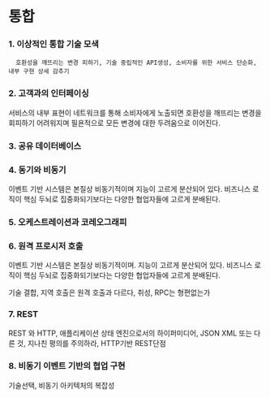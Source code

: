 # 통합 


### 1. 이상적인 통합 기술 모색

      호환성을 깨뜨리는 변경 피하기, 기술 중립적인 API생성, 소비자를 위한 서비스 단순화, 내부 구현 상세 감추기

### 2. 고객과의 인터페이싱

서비스의 내부 표현이 네트워크를 통해 소비자에게 노출되면 호환성을 깨뜨리는 변경을 회피하기 어려워지며 필욘적으로 모든 변경에 대한 두려움으로 이어진다. 

### 3. 공유 데이터베이스

### 4. 동기와 비동기

이벤트 기반 시스템은 본질상 비동기적이며 지능이 고르게 분산되어 있다. 비즈니스 로직이 핵심 두뇌로 집중화되기보다는 다양한 협업자들에 고르게 분배된다. 

### 5. 오케스트레이션과 코레오그래피

### 6. 원격 프로시저 호출

이벤트 기반 시스템은 본질상 비동기적이며.  지능이 고르게 분산되어 있다. 비즈니스 로직이 핵심 두뇌로 집중화되기보다는 다양한 협업자들에 고르게 분배된다.

기술 결합, 지역 호출은 원격 호출과 다르다, 취성, RPC는 형편없는가 

### 7. REST

REST 와 HTTP, 애플리케이션 상태 엔진으로서의 하이퍼미디어, JSON XML 또는 다른 것, 지나친 평의를 주의하라, HTTP기반 REST단점  

### 8. 비동기 이벤트 기반의 협업 구현 

기술선택, 비동기 아키텍처의 복잡성 
